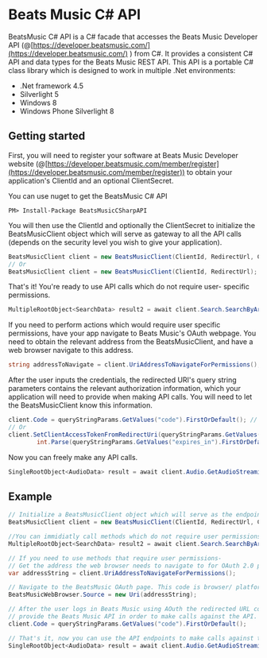 Beats Music C# API
================

BeatsMusic C# API is a C# facade that accesses the Beats Music Developer API (@[https://developer.beatsmusic.com/](https://developer.beatsmusic.com/)
) from C#. It provides a consistent C# API and data types for the Beats Music REST API. This API is a portable C# class library which is designed to work in multiple .Net environments: 
* .Net framework 4.5
* Silverlight 5
* Windows 8
* Windows Phone Silverlight 8

Getting started
---------------
First, you will need to register your software at Beats Music Developer website (@[https://developer.beatsmusic.com/member/register](https://developer.beatsmusic.com/member/register)) to obtain your application's ClientId and an optional ClientSecret.

You can use nuget to get the BeatsMusic C# API
```console
PM> Install-Package BeatsMusicCSharpAPI
```

You will then use the ClientId and optionally the ClientSecret to initialize the BeatsMusicClient object which will serve as gateway to all the API calls (depends on the security level you wish to give your application).
```csharp
BeatsMusicClient client = new BeatsMusicClient(ClientId, RedirectUrl, ClientSecret); // For "Web Server applications" type authentication. 
// Or
BeatsMusicClient client = new BeatsMusicClient(ClientId, RedirectUrl); // For "Client Side applications" type authentication.  
```

That's it! You're ready to use API calls which do not require user- specific permissions.
```csharp
MultipleRootObject<SearchData> result2 = await client.Search.SearchByArtist("Connie");
```

If you need to perform actions which would require user specific permissions, have your app navigate to Beats Music's OAuth webpage. You need to obtain the relevant address from the BeatsMusicClient, and have a web browser navigate to this address. 
```csharp
string addressToNavigate = client.UriAddressToNavigateForPermissions();
```

After the user inputs the credentials, the redirected URI's query string parameters contains the relevant authorization information, which your application will need to provide when making API calls. You will need to let the BeatsMusicClient know this information.
```csharp
client.Code = queryStringParams.GetValues("code").FirstOrDefault(); // For "Web Server applications" type authentication.
// Or
client.SetClientAccessTokenFromRedirectUri(queryStringParams.GetValues("access_token").FirstOrDefault(), 
		int.Parse(queryStringParams.GetValues("expires_in").FirstOrDefault())); // For "Client Side applications" type authentication.
```

Now you can freely make any API calls.
```csharp
SingleRootObject<AudioData> result = await client.Audio.GetAudioStreamingInfo("tr61032803", Bitrate.Highest, true);
```

Example
-------

``` csharp
// Initialize a BeatsMusicClient object which will serve as the endpoint for accessing Beats Music API.
BeatsMusicClient client = new BeatsMusicClient(ClientId, RedirectUrl, ClientSecret);

//You can immidiatly call methods which do not require user permissions.
MultipleRootObject<SearchData> result2 = await client.Search.SearchByArtist("Connie");

// If you need to use methods that require user permissions-
// Get the address the web browser needs to navigate to for OAuth 2.0 protocol authentication. 
var addressString = client.UriAddressToNavigateForPermissions();

// Navigate to the BeatsMusic OAuth page. This code is browser/ platform- specific.
BeatsMusicWebBrowser.Source = new Uri(addressString);

// After the user logs in Beats Music using AOuth the redirected URL contains the authorization code you need to 
// provide the Beats Music API in order to make calls against the API.
client.Code = queryStringParams.GetValues("code").FirstOrDefault();

// That's it, now you can use the API endpoints to make calls against the server.
SingleRootObject<AudioData> result = await client.Audio.GetAudioStreamingInfo("tr61032803", Bitrate.Highest, true);
```



